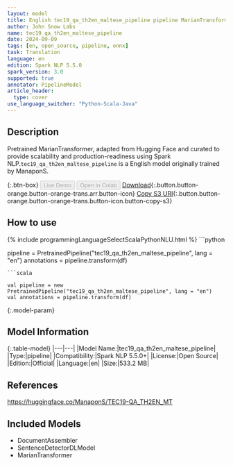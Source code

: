 ```yaml
---
layout: model
title: English tec19_qa_th2en_maltese_pipeline pipeline MarianTransformer from ManaponS
author: John Snow Labs
name: tec19_qa_th2en_maltese_pipeline
date: 2024-09-09
tags: [en, open_source, pipeline, onnx]
task: Translation
language: en
edition: Spark NLP 5.5.0
spark_version: 3.0
supported: true
annotator: PipelineModel
article_header:
  type: cover
use_language_switcher: "Python-Scala-Java"
---
```


## Description

Pretrained MarianTransformer, adapted from Hugging Face and curated to provide scalability and production-readiness using Spark NLP.`tec19_qa_th2en_maltese_pipeline` is a English model originally trained by ManaponS.

{:.btn-box}
<button class="button button-orange" disabled>Live Demo</button>
<button class="button button-orange" disabled>Open in Colab</button>
[Download](https://s3.amazonaws.com/auxdata.johnsnowlabs.com/public/models/tec19_qa_th2en_maltese_pipeline_en_5.5.0_3.0_1725891175478.zip){:.button.button-orange.button-orange-trans.arr.button-icon}
[Copy S3 URI](s3://auxdata.johnsnowlabs.com/public/models/tec19_qa_th2en_maltese_pipeline_en_5.5.0_3.0_1725891175478.zip){:.button.button-orange.button-orange-trans.button-icon.button-copy-s3}

## How to use



<div class="tabs-box" markdown="1">
{% include programmingLanguageSelectScalaPythonNLU.html %}
```python

pipeline = PretrainedPipeline("tec19_qa_th2en_maltese_pipeline", lang = "en")
annotations =  pipeline.transform(df)   

```
```scala

val pipeline = new PretrainedPipeline("tec19_qa_th2en_maltese_pipeline", lang = "en")
val annotations = pipeline.transform(df)

```
</div>

{:.model-param}
## Model Information

{:.table-model}
|---|---|
|Model Name:|tec19_qa_th2en_maltese_pipeline|
|Type:|pipeline|
|Compatibility:|Spark NLP 5.5.0+|
|License:|Open Source|
|Edition:|Official|
|Language:|en|
|Size:|533.2 MB|

## References

https://huggingface.co/ManaponS/TEC19-QA_TH2EN_MT

## Included Models

- DocumentAssembler
- SentenceDetectorDLModel
- MarianTransformer